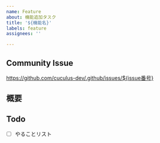 ```yaml
---
name: Feature
about: 機能追加タスク
title: '${機能名}'
labels: feature
assignees: ''

---
```


## Community Issue
https://github.com/cuculus-dev/.github/issues/${issue番号}

## 概要

## Todo
- [ ] やることリスト

